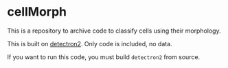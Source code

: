 # cellMorph
This is a repository to archive code to classify cells using their morphology. 

This is built on [detectron2](https://github.com/facebookresearch/detectron2). Only code is included, no data. 

If you want to run this code, you must build `detectron2` from source. 

